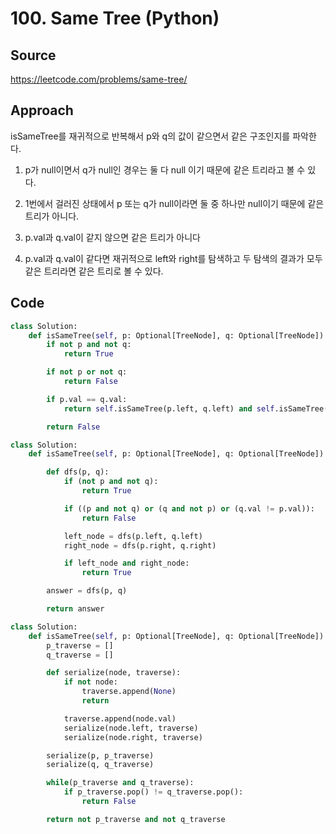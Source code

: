 # 100. Same Tree (Python)

## Source

https://leetcode.com/problems/same-tree/

## Approach

isSameTree를 재귀적으로 반복해서 p와 q의 값이 같으면서 같은 구조인지를 파악한다.

1. p가 null이면서 q가 null인 경우는 둘 다 null 이기 때문에 같은 트리라고 볼 수 있다.

2. 1번에서 걸러진 상태에서 p 또는 q가 null이라면 둘 중 하나만 null이기 때문에 같은 트리가 아니다.

3. p.val과 q.val이 같지 않으면 같은 트리가 아니다

4. p.val과 q.val이 같다면 재귀적으로 left와 right를 탐색하고 두 탐색의 결과가 모두 같은 트리라면 같은 트리로 볼 수 있다.

## Code

```python
class Solution:
    def isSameTree(self, p: Optional[TreeNode], q: Optional[TreeNode]) -> bool:
        if not p and not q:
            return True

        if not p or not q:
            return False

        if p.val == q.val:
            return self.isSameTree(p.left, q.left) and self.isSameTree(p.right, q.right)

        return False
```

```python
class Solution:
    def isSameTree(self, p: Optional[TreeNode], q: Optional[TreeNode]) -> bool:

        def dfs(p, q):
            if (not p and not q):
                return True

            if ((p and not q) or (q and not p) or (q.val != p.val)):
                return False

            left_node = dfs(p.left, q.left)
            right_node = dfs(p.right, q.right)

            if left_node and right_node:
                return True

        answer = dfs(p, q)

        return answer
```

```python
class Solution:
    def isSameTree(self, p: Optional[TreeNode], q: Optional[TreeNode]) -> bool:
        p_traverse = []
        q_traverse = []

        def serialize(node, traverse):
            if not node:
                traverse.append(None)
                return

            traverse.append(node.val)
            serialize(node.left, traverse)
            serialize(node.right, traverse)

        serialize(p, p_traverse)
        serialize(q, q_traverse)

        while(p_traverse and q_traverse):
            if p_traverse.pop() != q_traverse.pop():
                return False

        return not p_traverse and not q_traverse
```
